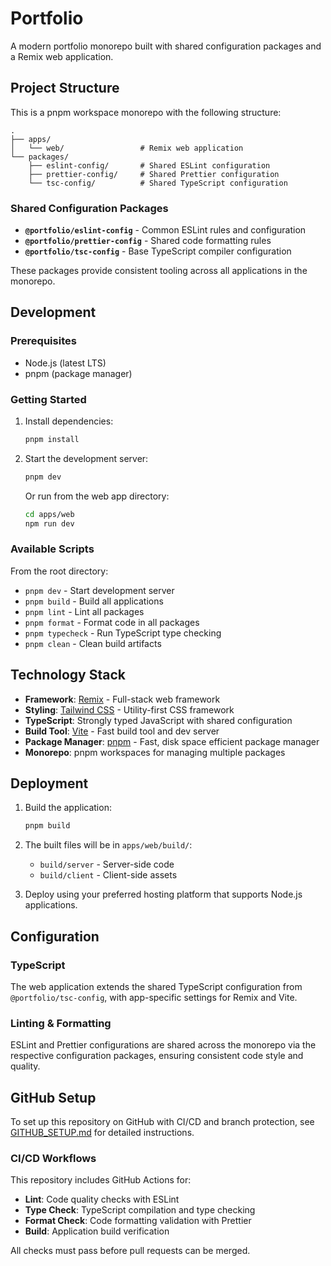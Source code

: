 # Portfolio

A modern portfolio monorepo built with shared configuration packages and a Remix web application.

## Project Structure

This is a pnpm workspace monorepo with the following structure:

```
.
├── apps/
│   └── web/                 # Remix web application
└── packages/
    ├── eslint-config/       # Shared ESLint configuration
    ├── prettier-config/     # Shared Prettier configuration
    └── tsc-config/          # Shared TypeScript configuration
```

### Shared Configuration Packages

- **`@portfolio/eslint-config`** - Common ESLint rules and configuration
- **`@portfolio/prettier-config`** - Shared code formatting rules
- **`@portfolio/tsc-config`** - Base TypeScript compiler configuration

These packages provide consistent tooling across all applications in the monorepo.

## Development

### Prerequisites

- Node.js (latest LTS)
- pnpm (package manager)

### Getting Started

1. Install dependencies:
   ```sh
   pnpm install
   ```

2. Start the development server:
   ```sh
   pnpm dev
   ```
   
   Or run from the web app directory:
   ```sh
   cd apps/web
   npm run dev
   ```

### Available Scripts

From the root directory:
- `pnpm dev` - Start development server
- `pnpm build` - Build all applications
- `pnpm lint` - Lint all packages
- `pnpm format` - Format code in all packages
- `pnpm typecheck` - Run TypeScript type checking
- `pnpm clean` - Clean build artifacts

## Technology Stack

- **Framework**: [Remix](https://remix.run/) - Full-stack web framework
- **Styling**: [Tailwind CSS](https://tailwindcss.com/) - Utility-first CSS framework
- **TypeScript**: Strongly typed JavaScript with shared configuration
- **Build Tool**: [Vite](https://vitejs.dev/) - Fast build tool and dev server
- **Package Manager**: [pnpm](https://pnpm.io/) - Fast, disk space efficient package manager
- **Monorepo**: pnpm workspaces for managing multiple packages

## Deployment

1. Build the application:
   ```sh
   pnpm build
   ```

2. The built files will be in `apps/web/build/`:
   - `build/server` - Server-side code
   - `build/client` - Client-side assets

3. Deploy using your preferred hosting platform that supports Node.js applications.

## Configuration

### TypeScript

The web application extends the shared TypeScript configuration from `@portfolio/tsc-config`, with app-specific settings for Remix and Vite.

### Linting & Formatting

ESLint and Prettier configurations are shared across the monorepo via the respective configuration packages, ensuring consistent code style and quality.

## GitHub Setup

To set up this repository on GitHub with CI/CD and branch protection, see [GITHUB_SETUP.md](./GITHUB_SETUP.md) for detailed instructions.

### CI/CD Workflows

This repository includes GitHub Actions for:
- **Lint**: Code quality checks with ESLint
- **Type Check**: TypeScript compilation and type checking
- **Format Check**: Code formatting validation with Prettier
- **Build**: Application build verification

All checks must pass before pull requests can be merged.

